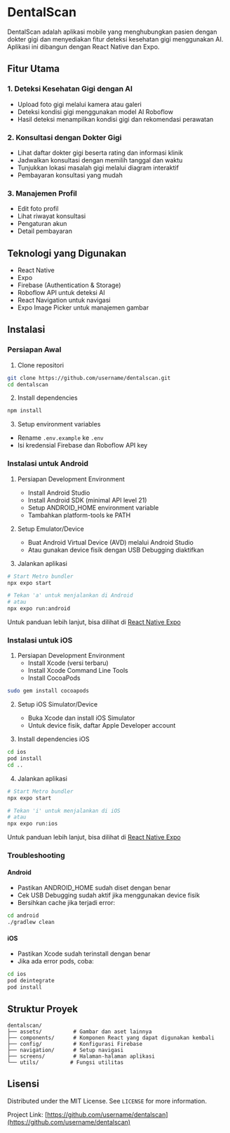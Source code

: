 # DentalScan

DentalScan adalah aplikasi mobile yang menghubungkan pasien dengan dokter gigi dan menyediakan fitur deteksi kesehatan gigi menggunakan AI. Aplikasi ini dibangun dengan React Native dan Expo.

## Fitur Utama

### 1. Deteksi Kesehatan Gigi dengan AI
- Upload foto gigi melalui kamera atau galeri
- Deteksi kondisi gigi menggunakan model AI Roboflow
- Hasil deteksi menampilkan kondisi gigi dan rekomendasi perawatan

### 2. Konsultasi dengan Dokter Gigi
- Lihat daftar dokter gigi beserta rating dan informasi klinik
- Jadwalkan konsultasi dengan memilih tanggal dan waktu
- Tunjukkan lokasi masalah gigi melalui diagram interaktif
- Pembayaran konsultasi yang mudah

### 3. Manajemen Profil
- Edit foto profil
- Lihat riwayat konsultasi
- Pengaturan akun
- Detail pembayaran

## Teknologi yang Digunakan

- React Native
- Expo
- Firebase (Authentication & Storage)
- Roboflow API untuk deteksi AI
- React Navigation untuk navigasi
- Expo Image Picker untuk manajemen gambar

## Instalasi

### Persiapan Awal

1. Clone repositori
```bash
git clone https://github.com/username/dentalscan.git
cd dentalscan
```

2. Install dependencies
```bash
npm install
```

3. Setup environment variables
- Rename `.env.example` ke `.env`
- Isi kredensial Firebase dan Roboflow API key

### Instalasi untuk Android

1. Persiapan Development Environment
   - Install Android Studio
   - Install Android SDK (minimal API level 21)
   - Setup ANDROID_HOME environment variable
   - Tambahkan platform-tools ke PATH

2. Setup Emulator/Device
   - Buat Android Virtual Device (AVD) melalui Android Studio
   - Atau gunakan device fisik dengan USB Debugging diaktifkan

3. Jalankan aplikasi
```bash
# Start Metro bundler
npx expo start

# Tekan 'a' untuk menjalankan di Android
# atau
npx expo run:android
```

Untuk panduan lebih lanjut, bisa dilihat di [React Native Expo](https://docs.expo.dev/get-started/set-up-your-environment/?platform=android&device=simulated)

### Instalasi untuk iOS

1. Persiapan Development Environment
   - Install Xcode (versi terbaru)
   - Install Xcode Command Line Tools
   - Install CocoaPods
```bash
sudo gem install cocoapods
```

2. Setup iOS Simulator/Device
   - Buka Xcode dan install iOS Simulator
   - Untuk device fisik, daftar Apple Developer account

3. Install dependencies iOS
```bash
cd ios
pod install
cd ..
```

4. Jalankan aplikasi
```bash
# Start Metro bundler
npx expo start

# Tekan 'i' untuk menjalankan di iOS
# atau
npx expo run:ios
```
Untuk panduan lebih lanjut, bisa dilihat di [React Native Expo](https://docs.expo.dev/get-started/set-up-your-environment/?platform=ios&device=simulated)

### Troubleshooting

#### Android
- Pastikan ANDROID_HOME sudah diset dengan benar
- Cek USB Debugging sudah aktif jika menggunakan device fisik
- Bersihkan cache jika terjadi error:
```bash
cd android
./gradlew clean
```

#### iOS
- Pastikan Xcode sudah terinstall dengan benar
- Jika ada error pods, coba:
```bash
cd ios
pod deintegrate
pod install
```

## Struktur Proyek

```
dentalscan/
├── assets/          # Gambar dan aset lainnya
├── components/      # Komponen React yang dapat digunakan kembali
├── config/          # Konfigurasi Firebase
├── navigation/      # Setup navigasi
├── screens/         # Halaman-halaman aplikasi
└── utils/          # Fungsi utilitas
```

## Lisensi

Distributed under the MIT License. See `LICENSE` for more information.

Project Link: [https://github.com/username/dentalscan](https://github.com/username/dentalscan)
